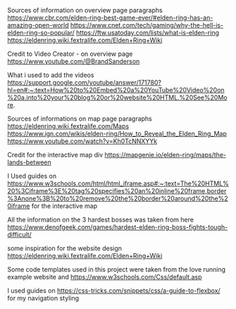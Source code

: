 Sources of information on overview page paragraphs
https://www.cbr.com/elden-ring-best-game-ever/#elden-ring-has-an-amazing-open-world
https://www.cnet.com/tech/gaming/why-the-hell-is-elden-ring-so-popular/
https://ftw.usatoday.com/lists/what-is-elden-ring
https://eldenring.wiki.fextralife.com/Elden+Ring+Wiki

Credit to Video Creator - on overview page
https://www.youtube.com/@BrandSanderson

What i used to add the videos 
https://support.google.com/youtube/answer/171780?hl=en#:~:text=How%20to%20Embed%20a%20YouTube%20Video%20on%20a,into%20your%20blog%20or%20website%20HTML.%20See%20More.

Sources of informations on map page paragraphs
https://eldenring.wiki.fextralife.com/Maps
https://www.ign.com/wikis/elden-ring/How_to_Reveal_the_Elden_Ring_Map
https://www.youtube.com/watch?v=Kh0TcNNXYYk

Credit for the interactive map div 
https://mapgenie.io/elden-ring/maps/the-lands-between

I Used guides on https://www.w3schools.com/html/html_iframe.asp#:~:text=The%20HTML%20%3Ciframe%3E%20tag%20specifies%20an%20inline%20frame,border%3Anone%3B%20to%20remove%20the%20border%20around%20the%20iframe for the interactive map

All the information on the 3 hardest bosses was taken from here
https://www.denofgeek.com/games/hardest-elden-ring-boss-fights-tough-difficult/

some inspiration for the website design
https://eldenring.wiki.fextralife.com/Elden+Ring+Wiki

Some code templates used in this project were taken from the love running example website and https://www.w3schools.com/Css/default.asp

I used guides on https://css-tricks.com/snippets/css/a-guide-to-flexbox/ for my navigation styling